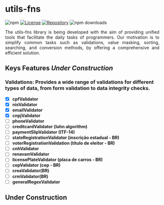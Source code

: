 # utils-fns

![npm](https://img.shields.io/npm/v/utils-fns)
[![License](https://img.shields.io/github/license/ccqueiroz/utils-fns)](LICENSE)
[![Repository](https://img.shields.io/badge/repository-GitHub-blue.svg)](https://github.com/ccqueiroz/utils-fn)
![npm downloads](https://img.shields.io/npm/dm/utils-fns)

<p align="justify">
    The utils-fns library is being developed with the aim of providing unified tools that facilitate the daily tasks of programmers. Our motivation is to simplify common tasks such as validations, value masking, sorting, searching, and conversion methods, by offering a comprehensive and efficient solution.
</p>

## Keys Features *Under Construction*
### Validations: Provides a wide range of validations for different types of data, from form validation to data integrity checks.
- [x] **cpfValidator**
- [x] **nisValidator**
- [x] **emailValidator**
- [x] **cnpjValidator**
- [ ] **phoneValidator**
- [ ] **creditcardValidator (luhn algorithm)**
- [ ] **paymentSlipValidator (ITF-14)**
- [ ] **stateRegistrationValidator (inscrição estadual - BR)**
- [ ] **voterRegistrationValidation (título de eleitor - BR)**
- [ ] **cnhValidator**
- [ ] **renavamValidator**
- [ ] **licensePlateValidator (placa de carros - BR)**
- [ ] **cepValidator (cep - BR)**
- [ ] **creaValidator(BR)**
- [ ] **crmValidator(BR)**
- [ ] **generalRegexValidator**

## Under Construction
